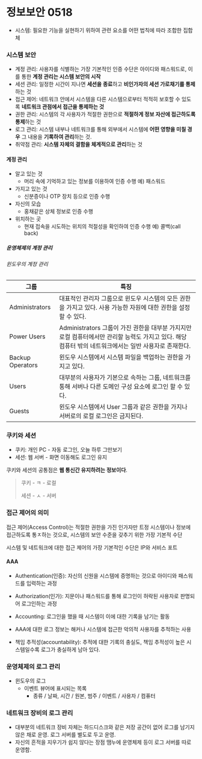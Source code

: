 # 정보보안 0518

- 시스템: 필요한 기능을 실현하기 위하여 관련 요소를 어떤 법칙에 따라 조합한 집합체



### 시스템 보안

- 계정 관리: 사용자를 식별하는 가장 기본적인 인증 수단은 아이디와 패스워드로, 이를 통한 **계정 관리는 시스템 보안의 시작**
- 세션 관리: 일정한 시간이 지나면 **세션을 종료**하고 **비인가자의 세션 가로채기를 통제**하는 것
- 접근 제어: 네트워크 안에서 시스템을 다른 시스템으로부터 적적히 보호할 수 있도록 **네트워크 관점에서 접근을 통제하는 것**
- 권한 관리: 시스템의 각 사용자가 적절한 권한으로 **적절하게 정보 자산에 접근하도록 통제**하는 것
- 로그 관리: 시스템 내부나 네트워크를 통해 외부에서 시스템에 **어떤 영향을 미칠 경우** 그 내용을 **기록하여 관리**하는 것.
- 취약점 관리: **시스템 자체의 결함을 체계적으로 관리**하는 것





#### 계정 관리

- 알고 있는 것
  - 머리 속에 기억하고 있는 정보를 이용하여 인증 수행 예) 패스워드
- 가지고 있는 것
  - 신분증이나 OTP 장치 등으로 인증 수행
- 자신의 모습
  - 홍채같은 상체 정보로 인증 수행 
- 위치하는 곳
  - 현재 접속을 시도하는 위치의 적절성을 확인하여 인증 수행 예) 콜백(call back)



##### 운영체제의 계정 관리

###### 윈도우의 계정 관리

| 그룹             | 특징                                                         |
| ---------------- | ------------------------------------------------------------ |
| Administrators   | 대표적인 관리자 그룹으로 윈도우 시스템의 모든 권한을 가지고 있다. 사용 가능한 자원에 대한 권한을 설정할 수 있다. |
| Power Users      | Administrators 그룹이 가진 권한을 대부분 가지지만 로컬 컴퓨터에서만 관리할 능력도 가지고 있다. 해당 컴퓨터 밖의 네트워크에서는 일반 사용자로 존재한다. |
| Backup Operators | 윈도우 시스템에서 시스템 파일을 백업하는 권한을 가지고 있다. |
| Users            | 대부분의 사용자가 기본으로 속하는 그룹, 네트워크를 통해 서버나 다른 도메인 구성 요소에 로그인 할 수 있다. |
| Guests           | 윈도우 시스템에서 User 그룹과 같은 권한을 가지나 서버로의 로컬 로그인은 금지된다. |



### 쿠키와 세션

- 쿠키: 개인 PC - 자동 로그인, 오늘 하루 그만보기
- 세션: 웹 서버 - 화면 이동해도 로그인 유지

쿠키와 세션의 공통점은 **웹 통신간 유지하려는 정보이다**.

> 쿠키 - ㅋ - 로컬
>
> 세션 - ㅅ - 서버





### 접근 제어의 의미

접근 제어(Access Control)는 적절한 권한을 가진 인가자만 트정 시스템이나 정보에 접근하도록 통ㅈ하는 것으로, 시스템의 보안 수준을 갖추기 위한 가장 기본적 수단

시스템 및 네트워크에 대한 접근 제어의 가장 기본적인 수단은 IP와 서비스 포트





#### AAA

- Authentication(인증): 자신의 신원을 시스템에 증명하는 것으로 아이디와 패스워드를 입력하는 과정

- Authorization(인가): 지문이나 패스워드를 통해 로그인이 허락된 사용자로 판명되어 로그인하는 과정

- Accounting: 로그인을 했을 때 시스템이 이에 대한 기록을 남기는 활동

- AAA에 대한 로그 정보는 해커나 시스템에 접근한 악의적 사용자를 추적하는 사용
- 책임 추적성(accountability): 추적에 대한 기록의 충실도, 책임 추적성이 높은 시스템일수록 로그가 충실하게 남아 있다.





### 운영체제의 로그 관리

- 윈도우의 로그
  - 이벤트 뷰어에 표시되는 목록
    - 종류 / 날짜, 시간 / 원본, 범주 / 이벤트 / 사용자 / 컴퓨터





### 네트워크 장비의 로그 관리

- 대부분의 네트워크 장비 자체는 하드디스크와 같은 저장 공간이 없어 로그를 남기지 않은 채로 운영. 로그 서버를 별도로 두고 운영.
- 자신의 흔적을 지우기가 쉽지 않다는 장점 땜누에 운영체제 등이 로그 서버를 따로 운영함.

